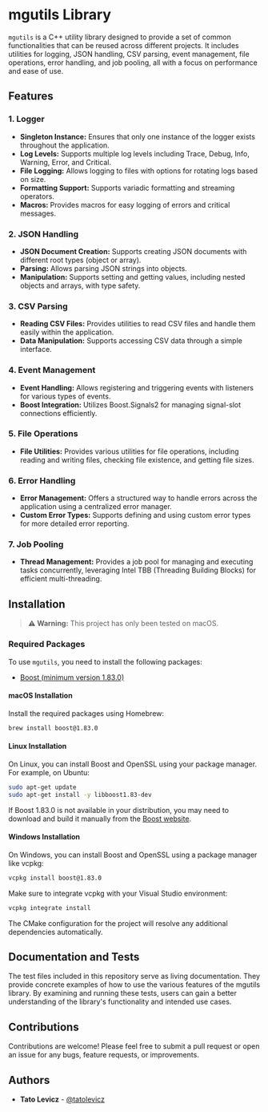 
# mgutils Library

`mgutils` is a C++ utility library designed to provide a set of common functionalities that can be reused across different projects. It includes utilities for logging, JSON handling, CSV parsing, event management, file operations, error handling, and job pooling, all with a focus on performance and ease of use.

## Features

### 1. Logger
- **Singleton Instance:** Ensures that only one instance of the logger exists throughout the application.
- **Log Levels:** Supports multiple log levels including Trace, Debug, Info, Warning, Error, and Critical.
- **File Logging:** Allows logging to files with options for rotating logs based on size.
- **Formatting Support:** Supports variadic formatting and streaming operators.
- **Macros:** Provides macros for easy logging of errors and critical messages.

### 2. JSON Handling
- **JSON Document Creation:** Supports creating JSON documents with different root types (object or array).
- **Parsing:** Allows parsing JSON strings into objects.
- **Manipulation:** Supports setting and getting values, including nested objects and arrays, with type safety.

### 3. CSV Parsing
- **Reading CSV Files:** Provides utilities to read CSV files and handle them easily within the application.
- **Data Manipulation:** Supports accessing CSV data through a simple interface.

### 4. Event Management
- **Event Handling:** Allows registering and triggering events with listeners for various types of events.
- **Boost Integration:** Utilizes Boost.Signals2 for managing signal-slot connections efficiently.

### 5. File Operations
- **File Utilities:** Provides various utilities for file operations, including reading and writing files, checking file existence, and getting file sizes.

### 6. Error Handling
- **Error Management:** Offers a structured way to handle errors across the application using a centralized error manager.
- **Custom Error Types:** Supports defining and using custom error types for more detailed error reporting.

### 7. Job Pooling
- **Thread Management:** Provides a job pool for managing and executing tasks concurrently, leveraging Intel TBB (Threading Building Blocks) for efficient multi-threading.

## Installation

> **⚠️ Warning:** This project has only been tested on macOS.

### Required Packages

To use `mgutils`, you need to install the following packages:

- [Boost (minimum version 1.83.0)](http://boost.org)

#### macOS Installation

Install the required packages using Homebrew:

```sh
brew install boost@1.83.0
```

#### Linux Installation

On Linux, you can install Boost and OpenSSL using your package manager. For example, on Ubuntu:

```sh
sudo apt-get update
sudo apt-get install -y libboost1.83-dev
```

If Boost 1.83.0 is not available in your distribution, you may need to download and build it manually from the [Boost website](https://www.boost.org/users/download/).

#### Windows Installation

On Windows, you can install Boost and OpenSSL using a package manager like vcpkg:

```sh
vcpkg install boost@1.83.0
```

Make sure to integrate vcpkg with your Visual Studio environment:

```sh
vcpkg integrate install
```

The CMake configuration for the project will resolve any additional dependencies automatically.

## Documentation and Tests
The test files included in this repository serve as living documentation. They provide concrete examples of how to use the various features of the mgutils library. By examining and running these tests, users can gain a better understanding of the library's functionality and intended use cases.

## Contributions

Contributions are welcome! Please feel free to submit a pull request or open an issue for any bugs, feature requests, or improvements.

## Authors

* **Tato Levicz** - [@tatolevicz](https://github.com/tatolevicz)
